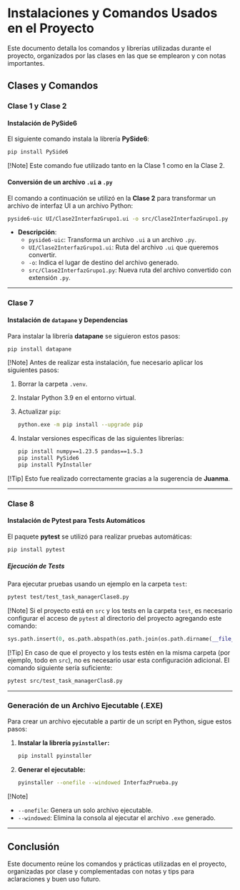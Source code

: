 # Instalaciones y Comandos Usados en el Proyecto

Este documento detalla los comandos y librerías utilizadas durante el proyecto, organizados por las clases en las que se emplearon y con notas importantes.

## Clases y Comandos

### Clase 1 y Clase 2

#### Instalación de PySide6
El siguiente comando instala la librería **PySide6**:

```bash
pip install PySide6
```

[!Note]
Este comando fue utilizado tanto en la Clase 1 como en la Clase 2.

#### Conversión de un archivo `.ui` a `.py`
El comando a continuación se utilizó en la **Clase 2** para transformar un archivo de interfaz UI a un archivo Python:

```bash
pyside6-uic UI/Clase2InterfazGrupo1.ui -o src/Clase2InterfazGrupo1.py
```

- **Descripción**:
  - `pyside6-uic`: Transforma un archivo `.ui` a un archivo `.py`.
  - `UI/Clase2InterfazGrupo1.ui`: Ruta del archivo `.ui` que queremos convertir.
  - `-o`: Indica el lugar de destino del archivo generado.
  - `src/Clase2InterfazGrupo1.py`: Nueva ruta del archivo convertido con extensión `.py`.

---

### Clase 7

#### Instalación de `datapane` y Dependencias
Para instalar la librería **datapane** se siguieron estos pasos:

```bash
pip install datapane
```

[!Note]
Antes de realizar esta instalación, fue necesario aplicar los siguientes pasos:
1. Borrar la carpeta `.venv`.
2. Instalar Python 3.9 en el entorno virtual.
3. Actualizar `pip`:

   ```bash
   python.exe -m pip install --upgrade pip
   ```

4. Instalar versiones específicas de las siguientes librerías:

   ```bash
   pip install numpy==1.23.5 pandas==1.5.3
   pip install PySide6
   pip install PyInstaller
   ```

[!Tip]
Esto fue realizado correctamente gracias a la sugerencia de **Juanma**.

---

### Clase 8

#### Instalación de Pytest para Tests Automáticos
El paquete **pytest** se utilizó para realizar pruebas automáticas:

```bash
pip install pytest
```

##### Ejecución de Tests
Para ejecutar pruebas usando un ejemplo en la carpeta `test`:

```bash
pytest test/test_task_managerClase8.py
```

[!Note]
Si el proyecto está en `src` y los tests en la carpeta `test`, es necesario configurar el acceso de `pytest` al directorio del proyecto agregando este comando:

```python
sys.path.insert(0, os.path.abspath(os.path.join(os.path.dirname(__file__), '..')))
```

[!Tip]
En caso de que el proyecto y los tests estén en la misma carpeta (por ejemplo, todo en `src`), no es necesario usar esta configuración adicional. El comando siguiente sería suficiente:

```bash
pytest src/test_task_managerClas8.py
```

---

### Generación de un Archivo Ejecutable (.EXE)

Para crear un archivo ejecutable a partir de un script en Python, sigue estos pasos:

1. **Instalar la librería `pyinstaller`:**

   ```bash
   pip install pyinstaller
   ```

2. **Generar el ejecutable:**

   ```bash
   pyinstaller --onefile --windowed InterfazPrueba.py
   ```

[!Note]
- `--onefile`: Genera un solo archivo ejecutable.
- `--windowed`: Elimina la consola al ejecutar el archivo `.exe` generado.

---

## Conclusión
Este documento reúne los comandos y prácticas utilizadas en el proyecto, organizadas por clase y complementadas con notas y tips para aclaraciones y buen uso futuro.